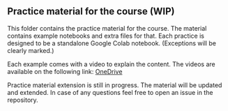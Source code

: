 ## Practice material for the course (WIP)

This folder contains the practice material for the course. The material contains example notebooks and extra files for that. Each practice is designed to be a standalone Google Colab notebook. (Exceptions will be clearly marked.)

Each example comes with a video to explain the content. The videos are available on the following link: [OneDrive](https://ikelte-my.sharepoint.com/:f:/g/personal/natabara_inf_elte_hu/EuxprlnO8Q9HqxCc08hG8zEBRDiQcTMmrg3PpVPQ-jufyQ?e=wqpUTO)

Practice material extension is still in progress. The material will be updated and extended. In case of any questions feel free to open an issue in the repository.
